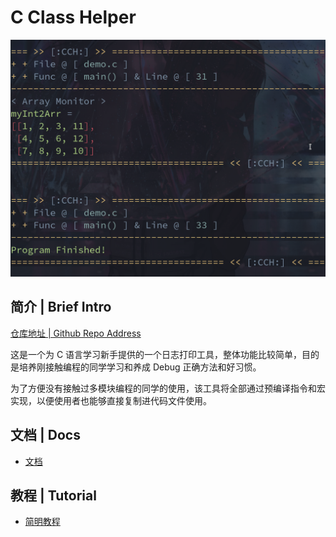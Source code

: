 # C Class Helper

![](https://raw.githubusercontent.com/IsshikiHugh/C-Class-Helper/main/img/img1.png)

## 简介 | Brief Intro

[仓库地址 | Github Repo Address](https://github.com/IsshikiHugh/C-Class-Helper)

这是一个为 C 语言学习新手提供的一个日志打印工具，整体功能比较简单，目的是培养刚接触编程的同学学习和养成 Debug 正确方法和好习惯。

为了方便没有接触过多模块编程的同学的使用，该工具将全部通过预编译指令和宏实现，以便使用者也能够直接复制进代码文件使用。

## 文档 | Docs

- [文档](https://isshikihugh.github.io/C-Class-Helper/docs)

## 教程 | Tutorial

- [简明教程](https://isshikihugh.github.io/C-Class-Helper/tutorials/simple/slides.html)
